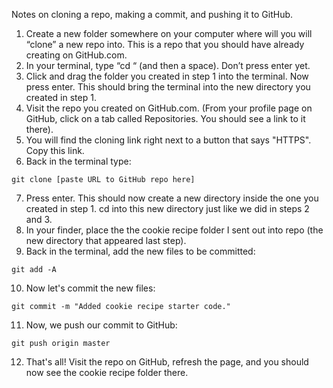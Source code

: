 Notes on cloning a repo, making a commit, and pushing it to GitHub.

1. Create a new folder somewhere on your computer where will you will “clone” a new repo into. This is a repo that you should have already creating on GitHub.com.
2. In your terminal, type “cd “ (and then a space). Don’t press enter yet.
3. Click and drag the folder you created in step 1 into the terminal. Now press enter. This should bring the terminal into the new directory you created in step 1.
4. Visit the repo you created on GitHub.com. (From your profile page on GitHub, click on a tab called Repositories. You should see a link to it there).
5. You will find the cloning link right next to a button that says "HTTPS". Copy this link.
6. Back in the terminal type:
```
git clone [paste URL to GitHub repo here]
```
7. Press enter. This should now create a new directory inside the one you created in step 1. cd into this new directory just like we did in steps 2 and 3.
8. In your finder, place the the cookie recipe folder I sent out into repo (the new directory that appeared last step).
9. Back in the terminal, add the new files to be committed:
```
git add -A
```
10. Now let's commit the new files:
```
git commit -m "Added cookie recipe starter code."
```
11. Now, we push our commit to GitHub:
```
git push origin master
```
12. That's all! Visit the repo on GitHub, refresh the page, and you should now see the cookie recipe folder there.
